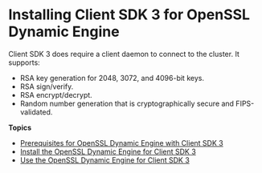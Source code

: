 # Installing Client SDK 3 for OpenSSL Dynamic Engine<a name="openssl3-install"></a>

Client SDK 3 does require a client daemon to connect to the cluster\. It supports:
+ RSA key generation for 2048, 3072, and 4096\-bit keys\.
+ RSA sign/verify\.
+ RSA encrypt/decrypt\.
+ Random number generation that is cryptographically secure and FIPS\-validated\.

**Topics**
+ [Prerequisites for OpenSSL Dynamic Engine with Client SDK 3](openssl3-install-dyn3-prereqs.md)
+ [Install the OpenSSL Dynamic Engine for Client SDK 3](openssl3-install-openssl-library.md)
+ [Use the OpenSSL Dynamic Engine for Client SDK 3](openssl3-use-library.md)